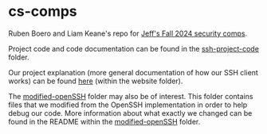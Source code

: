 # cs-comps
Ruben Boero and Liam Keane's repo for [Jeff's Fall 2024 security comps](https://docs.google.com/document/d/e/2PACX-1vSouRo8KV3OQYULsrzRG4ekcRslUbjvLqcGHJjQ8peiBg_xVDK24utqCMxEoJRkYdpKWsjdgJuT5ZX9/pub). 

Project code and code documentation can be found in the [ssh-project-code](https://github.com/rubenboero21/cs-comps/tree/main/ssh-project-code) folder.

Our project explanation (more general documentation of how our SSH client works) can be found [here](https://github.com/rubenboero21/cs-comps/blob/main/website/ProjectExplanation.pdf) (within the website folder).

The [modified-openSSH](https://github.com/rubenboero21/cs-comps/tree/main/modified-openSSH) folder may also be of interest. This folder contains files that we modified from the OpenSSH implementation in order to help debug our code. More information about what exactly we changed can be found in the README within the [modified-openSSH](https://github.com/rubenboero21/cs-comps/tree/main/modified-openSSH) folder.
